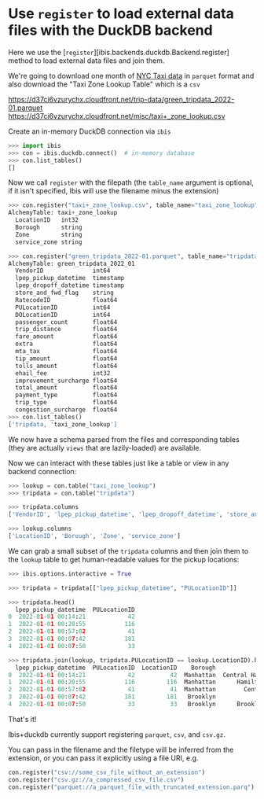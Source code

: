 # Use `register` to load external data files with the DuckDB backend

<!-- prettier-ignore-start -->
Here we use the [`register`][ibis.backends.duckdb.Backend.register] method to load external data files and join them.
<!-- prettier-ignore-end -->

We're going to download one month of [NYC Taxi
data](https://www1.nyc.gov/site/tlc/about/tlc-trip-record-data.page) in
`parquet` format and also download the "Taxi Zone Lookup Table" which is a `csv`

https://d37ci6vzurychx.cloudfront.net/trip-data/green_tripdata_2022-01.parquet
https://d37ci6vzurychx.cloudfront.net/misc/taxi+_zone_lookup.csv

Create an in-memory DuckDB connection via `ibis`

```python
>>> import ibis
>>> con = ibis.duckdb.connect()  # in-memory database
>>> con.list_tables()
[]
```

Now we call `register` with the filepath (the `table_name` argument is optional,
if it isn't specified, Ibis will use the filename minus the extension)

```python
>>> con.register("taxi+_zone_lookup.csv", table_name="taxi_zone_lookup")
AlchemyTable: taxi+_zone_lookup
  LocationID   int32
  Borough      string
  Zone         string
  service_zone string

>>> con.register("green_tripdata_2022-01.parquet", table_name="tripdata")
AlchemyTable: green_tripdata_2022_01
  VendorID              int64
  lpep_pickup_datetime  timestamp
  lpep_dropoff_datetime timestamp
  store_and_fwd_flag    string
  RatecodeID            float64
  PULocationID          int64
  DOLocationID          int64
  passenger_count       float64
  trip_distance         float64
  fare_amount           float64
  extra                 float64
  mta_tax               float64
  tip_amount            float64
  tolls_amount          float64
  ehail_fee             int32
  improvement_surcharge float64
  total_amount          float64
  payment_type          float64
  trip_type             float64
  congestion_surcharge  float64
>>> con.list_tables()
['tripdata, 'taxi_zone_lookup']
```

We now have a schema parsed from the files and corresponding tables (they are
actually `views` that are lazily-loaded) are available.

Now we can interact with these tables just like a table or view in any backend
connection:

```python
>>> lookup = con.table("taxi_zone_lookup")
>>> tripdata = con.table("tripdata")

>>> tripdata.columns
['VendorID', 'lpep_pickup_datetime', 'lpep_dropoff_datetime', 'store_and_fwd_flag', 'RatecodeID', 'PULocationID', 'DOLocationID', 'passenger_count', 'trip_distance', 'fare_amount', 'extra', 'mta_tax', 'tip_amount', 'tolls_amount', 'ehail_fee', 'improvement_surcharge', 'total_amount', 'payment_type', 'trip_type', 'congestion_surcharge']

>>> lookup.columns
['LocationID', 'Borough', 'Zone', 'service_zone']
```

We can grab a small subset of the `tripdata` columns and then join them to the
`lookup` table to get human-readable values for the pickup locations:

```python
>>> ibis.options.interactive = True

>>> tripdata = tripdata[["lpep_pickup_datetime", "PULocationID"]]

>>> tripdata.head()
  lpep_pickup_datetime  PULocationID
0  2022-01-01 00:14:21            42
1  2022-01-01 00:20:55           116
2  2022-01-01 00:57:02            41
3  2022-01-01 00:07:42           181
4  2022-01-01 00:07:50            33

>>> tripdata.join(lookup, tripdata.PULocationID == lookup.LocationID).head()
  lpep_pickup_datetime  PULocationID  LocationID    Borough                  Zone service_zone
0  2022-01-01 00:14:21            42          42  Manhattan  Central Harlem North    Boro Zone
1  2022-01-01 00:20:55           116         116  Manhattan      Hamilton Heights    Boro Zone
2  2022-01-01 00:57:02            41          41  Manhattan        Central Harlem    Boro Zone
3  2022-01-01 00:07:42           181         181   Brooklyn            Park Slope    Boro Zone
4  2022-01-01 00:07:50            33          33   Brooklyn      Brooklyn Heights    Boro Zone
```

That's it!

Ibis+duckdb currently support registering `parquet`, `csv`, and `csv.gz`.

You can pass in the filename and the filetype will be inferred from the extension, or you can pass it explicitly using a file URI, e.g.

```python
con.register("csv://some_csv_file_without_an_extension")
con.register("csv.gz://a_compressed_csv_file.csv")
con.register("parquet://a_parquet_file_with_truncated_extension.parq")
```
